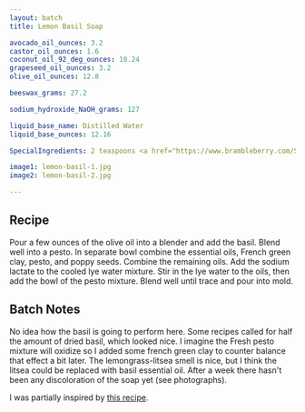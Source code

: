 ```yaml
---
layout: batch
title: Lemon Basil Soap

avocado_oil_ounces: 3.2
castor_oil_ounces: 1.6
coconut_oil_92_deg_ounces: 10.24
grapeseed_oil_ounces: 3.2
olive_oil_ounces: 12.8

beeswax_grams: 27.2

sodium_hydroxide_NaOH_grams: 127

liquid_base_name: Distilled Water
liquid_base_ounces: 12.16

SpecialIngredients: 2 teaspoons <a href="https://www.brambleberry.com/Sodium-Lactate-P5127.aspx">sodium lactate</a>, 1 oz. fresh Genovese basil, 2 tablespoons <a href="http://amzn.to/1mO8E4M">french green clay</a>, 4 teaspoons poppy seeds, &frac12; oz. <a href="http://amzn.to/296XzIV">lemongrass essential oil</a>, and &frac12; oz. <a href="https://www.brambleberry.com/litsea-essential-oil-p3824.aspx">litsea essential oil</a>.

image1: lemon-basil-1.jpg
image2: lemon-basil-2.jpg

---
```


## Recipe
Pour a few ounces of the olive oil into a blender and add the basil. Blend well into a pesto. In separate bowl combine the essential oils, French green clay, pesto, and poppy seeds. Combine the remaining oils. Add the sodium lactate to the cooled lye water mixture.  Stir in the lye water to the oils, then add the bowl of the pesto mixture. Blend well until trace and pour into mold.

## Batch Notes
No idea how the basil is going to perform here. Some recipes called for half the amount of dried basil, which looked nice. I imagine the Fresh pesto mixture will oxidize so I added some french green clay to counter balance that effect a bit later. The lemongrass-litsea smell is nice, but I think the litsea could be replaced with basil essential oil. After a week there hasn't been any discoloration of the soap yet (see photographs).

I was partially inspired by [this recipe](http://www.sincerelykinsey.com/2013/03/homemade-lemon-herb-soap-clean-living.html).